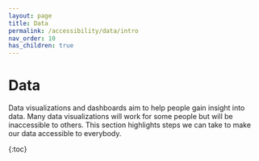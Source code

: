 ```yaml
---
layout: page
title: Data
permalink: /accessibility/data/intro
nav_order: 10
has_children: true
---
```


# Data

Data visualizations and dashboards aim to help people gain insight into data. Many data visualizations will work for some people but will be inaccessible to others. This section highlights steps we can take to make our data accessible to everybody. 

{:toc}